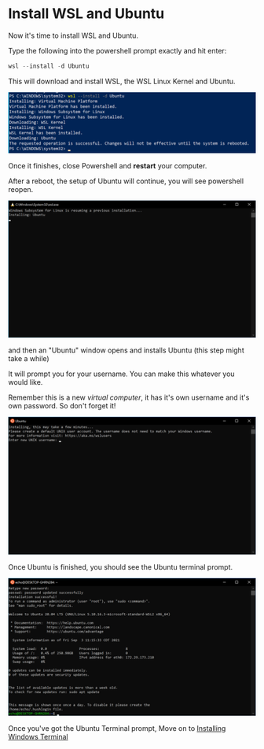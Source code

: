 # Install WSL and Ubuntu

Now it's time to install WSL and Ubuntu.

Type the following into the powershell prompt exactly and hit enter:

```powershell
wsl --install -d Ubuntu
```

This will download and install WSL, the WSL Linux Kernel and Ubuntu.

![wsl Ubuntu Install Step 1](images/wsl-ubuntu-install-step1.png)

Once it finishes, close Powershell and **restart** your computer.

After a reboot, the setup of Ubuntu will continue, you will see powershell reopen.

![powershell Ubuntu Step 2](images/powershell-ubuntu-step2.png)

and then an "Ubuntu" window opens and installs Ubuntu (this step might take a while)

It will prompt you for your username.  You can make this whatever you would like.

Remember this is a new *virtual computer*, it has it's own username and it's own password. So don't forget it!

![Ubuntu install step 3](images/ubuntu-install-step3.png)

Once Ubuntu is finished, you should see the Ubuntu terminal prompt.

![Ubuntu installed](images/ubuntu-installed.png)

Once you've got the Ubuntu Terminal prompt, Move on to [Installing Windows Terminal]

[Installing Windows Terminal]:windows-terminal-setup.md
